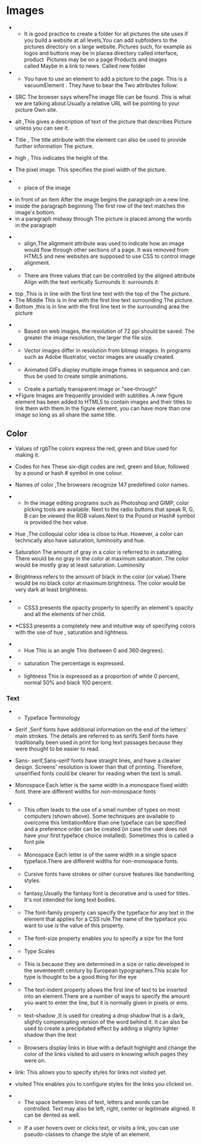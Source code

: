 # Images
* * It is good practice to create a folder for all pictures the site uses if you build a website at all levels,You can add subfolders to the pictures directory on a large website. Pictures such, for example as logos and buttons may be in placea directory called interface, product  Pictures may be on a page
Products and images called Maybe in a link to news  Called new folder
* * You have to use an element to add a picture to the page. This is a vacuumElement . They have to bear the
Two attributes follow:
- SRC The browser says whereThe image file can be found. This is what we are talking about.Usually a relative URL will be pointing to your picture Own site.

- alt ,This gives a description of text of the picture that describes Picture unless you can see it.
- Title , The title attribute with the element can also be used to provide further information The picture. 
- high , This indicates the height of the.
- The pixel image. This specifies the pixel width of the picture.

* *  place of the image 
-  in front of an item After the image begins the paragraph on a new line.
-  inside the paragraph beginning The first row of the text matches the image's bottom.
-  in a paragraph midway through The picture is placed among the words in the paragraph

* * align,The alignment attribute was used to indicate how an image would flow through other sections of a page. It was removed from HTML5 and new websites are supposed to use CSS to control image alignment.

* * There are three values that can be controlled by the aligned attribute Align with the text vertically Surrounds it: surrounds it:
- top ,This is in line with the first line text with the top of the The picture.
- The Middle This is in line with the first line text surrounding The picture.
- Bottom ,this is in line with the first line text in the surrounding area the picture

* * Based on web images, the resolution of 72 ppi should be saved. The greater the image resolution, the larger the file size.
* * Vector images differ in resolution from bitmap images. In programs such as Adobe Illustrator, vector images are usually created. 
* * Animated GIFs display multiple image frames in sequence and can thus be used to create simple animations.
* * Create a partially transparent image or "see-through"
* *Figure Images are frequently provided with subtitles. A new figure element has been added to HTML5 to contain images and their titles to link them with them.In the figure element, you can have more than one image so long as all share the same title. 

## Color
*  Values of rgbThe colors express the red, green and blue used for making it. 
*  Codes for hex These six-digit codes are red, green and blue, followed by a pound or hash # symbol in one colour.
* Names of color ,The browsers recognize 147 predefined color names.

* * In the image editing programs such as Photoshop and GIMP, color picking tools are available. Next to the radio buttons that speak R, G, B can be viewed the RGB values.Next to the Pound or Hash# symbol is provided the hex value.
* Hue ,The colloquial color idea is close to Hue. However, a color can technically also have saturation, luminosity and hue.

* Saturation The amount of gray in a color is referred to in saturating. There would be no gray in the color at maximum saturation. The color would be mostly gray at least saturation. Luminosity
* Brightness refers to the amount of black in the color (or value).There would be no black color at maximum brightness. The color would be very dark at least brightness.

* * CSS3 presents the opacity property to specify an element's opacity and all the elements of her child.
* *CSS3 presents a completely new and intuitive way of specifying colors with the use of hue , saturation and lightness. 

* * Hue This is an angle This (between 0 and 360 degrees).
* * saturation The percentage is expressed.
* * lightness This is expressed as a proportion of white 0 percent, normal 50% and black 100 percent. 



### Text

* * Typeface Terminology

* Serif  ,Serif fonts have additional information on the end of the letters' main strokes. The details are referred to as serifs.Serif fonts have traditionally been used in print for long text passages because they were thought to be easier to read.
* Sans- serif,Sans-serif fonts have straight lines, and have a cleaner design. Screens' resolution is lower than that of printing. Therefore, unserified fonts could be clearer for reading when the text is small.
* Monospace Each letter is the same width in a monospace  fixed width font. there are different widths for non-monospace fonts 
* * This often leads to the use of a small number of types on most computers (shown above). Some techniques are available to overcome this limitationMore than one typeface can be specified and a preference order can be created (in case the user does not have your first typeface choice installed). Sometimes this is called a font pile
* * Monospace Each letter is of the same width in a single space typeface.There are different widths for non-monospace fonts.
* * Cursive fonts have strokes or other cursive features like handwriting styles.
* * fantasy,Usually the fantasy font is decorative and is used for titles. It's not intended for long text bodies.

* * The font-family property can specify the typeface for any text in the element that applies for a CSS rule.The name of the typeface you want to use is the value of this property. 
* * The font-size property enables you to specify a size for the font
* * Type Scales 

* * This is because they are determined in a size or ratio developed in the seventeenth century by European typographers.This scale for type is thought to be a good thing for the eye 
* * The text-indent property allows the first line of text to be inserted into an element.There are a number of ways to specify the amount you want to enter the line, but it is normally given in pixels or ems. 
* * text-shadow ,It is used for creating a drop shadow that is a dark, slightly compensating version of the word behind it. It can also be used to create a precipitated effect by adding a slightly lighter shadow than the text

* * Browsers display links in blue with a default highlight and change the color of the links visited to aid users in knowing which pages they were on.
* link: This allows you to specify styles for links not visited yet.
* visited This enables you to configure styles for the links you clicked on.
* * The space between lines of text, letters and words can be controlled. Text may also be left, right, center or legitimate aligned. It can be dented as well.
* * If a user hovers over or clicks text, or visits a link, you can use pseudo-classes to change the style of an element.
